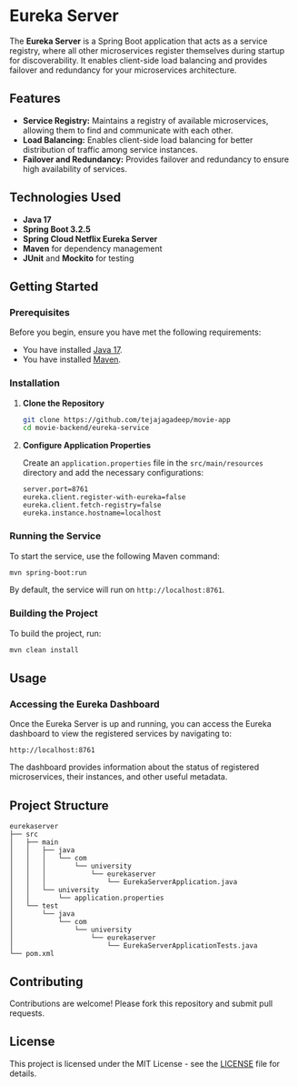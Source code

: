 # Eureka Server

The **Eureka Server** is a Spring Boot application that acts as a service registry, where all other microservices register themselves during startup for discoverability. It enables client-side load balancing and provides failover and redundancy for your microservices architecture.

## Features

- **Service Registry:** Maintains a registry of available microservices, allowing them to find and communicate with each other.
- **Load Balancing:** Enables client-side load balancing for better distribution of traffic among service instances.
- **Failover and Redundancy:** Provides failover and redundancy to ensure high availability of services.

## Technologies Used

- **Java 17**
- **Spring Boot 3.2.5**
- **Spring Cloud Netflix Eureka Server**
- **Maven** for dependency management
- **JUnit** and **Mockito** for testing

## Getting Started

### Prerequisites

Before you begin, ensure you have met the following requirements:

- You have installed [Java 17](https://www.oracle.com/java/technologies/javase-jdk17-downloads.html).
- You have installed [Maven](https://maven.apache.org/download.cgi).

### Installation

1. **Clone the Repository**

   ```bash
   git clone https://github.com/tejajagadeep/movie-app
   cd movie-backend/eureka-service
   ```

2. **Configure Application Properties**

   Create an `application.properties` file in the `src/main/resources` directory and add the necessary configurations:

   ```properties
   server.port=8761
   eureka.client.register-with-eureka=false
   eureka.client.fetch-registry=false
   eureka.instance.hostname=localhost
   ```

### Running the Service

To start the service, use the following Maven command:

```bash
mvn spring-boot:run
```

By default, the service will run on `http://localhost:8761`.

### Building the Project

To build the project, run:

```bash
mvn clean install
```

## Usage

### Accessing the Eureka Dashboard

Once the Eureka Server is up and running, you can access the Eureka dashboard to view the registered services by navigating to:

```http
http://localhost:8761
```

The dashboard provides information about the status of registered microservices, their instances, and other useful metadata.

## Project Structure

```
eurekaserver
├── src
│   ├── main
│   │   ├── java
│   │   │   └── com
│   │   │       └── university
│   │   │           └── eurekaserver
│   │   │               └── EurekaServerApplication.java
│   │   └── university
│   │       └── application.properties
│   └── test
│       └── java
│           └── com
│               └── university
│                   └── eurekaserver
│                       └── EurekaServerApplicationTests.java
└── pom.xml
```

## Contributing

Contributions are welcome! Please fork this repository and submit pull requests.

## License

This project is licensed under the MIT License - see the [LICENSE](../../LICENSE.md) file for details.
